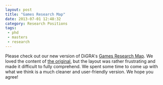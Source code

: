 ```yaml
---
layout: post
title: "Games Research Map"
date: 2013-07-01 12:48:32
category: Research Positions
tags:
 - phd
 - masters
 - research
---
```


Please check out our new version of DiGRA's [Games Research Map](http://digrastudents.org/games-research-map/). We loved the content of [the original](http://www.digra.org:8080/Plone/shared/game-research-map/), but the layout was rather frustrating and made it difficult to fully comprehend. We spent some time to come up with what we think is a much cleaner and user-friendly version. We hope you agree!

